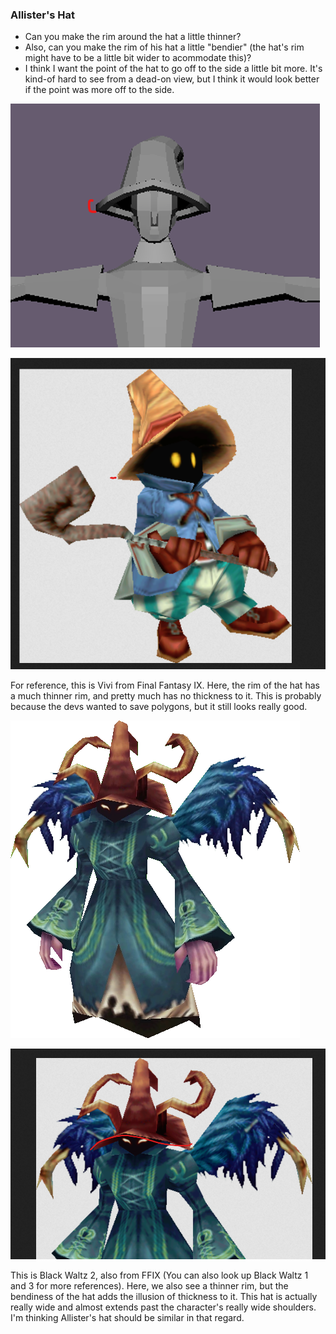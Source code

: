 
### Allister's Hat

- Can you make the rim around the hat a little thinner?
- Also, can you make the rim of his hat a little "bendier" (the hat's rim might have to be a little bit wider to acommodate this)?
- I think I want the point of the hat to go off to the side a little bit more. It's kind-of hard to see from a dead-on view, but I think it would look better if the point was more off to the side.

![](<../../../../_Meta/Attachments/Pasted image 20250530153103.png>)

![](<../../../../_Meta/Attachments/Pasted image 20250530153229.png>)

For reference, this is Vivi from Final Fantasy IX. Here, the rim of the hat has a much thinner rim, and pretty much has no thickness to it. This is probably because the devs wanted to save polygons, but it still looks really good.

![](<../../../../_Meta/Attachments/Black_Waltz_2-FFIX.PNG.webp>)

![](<../../../../_Meta/Attachments/Pasted image 20250530154229.png>)

This is Black Waltz 2, also from FFIX (You can also look up Black Waltz 1 and 3 for more references). Here, we also see a thinner rim, but the bendiness of the hat adds the illusion of thickness to it. This hat is actually really wide and almost extends past the character's really wide shoulders. I'm thinking Allister's hat should be similar in that regard.
